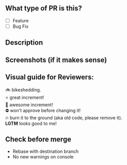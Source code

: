## What type of PR is this?

- [ ] Feature
- [ ] Bug Fix

## Description

## Screenshots (if it makes sense)

## Visual guide for Reviewers:

:bike: bikeshedding.  
:star: great increment!  
:star2: awesome increment!  
:no_entry: won't approve before changing it!  
:fire: burn it to the ground (aka old code, please remove it).  
**LGTM** looks good to me!

## Check before merge

- Rebase with destination branch
- No new warnings on console
